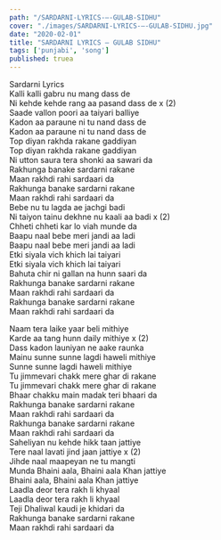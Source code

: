 ```yaml
---
path: "/SARDARNI-LYRICS-–-GULAB-SIDHU"
cover: "./images/SARDARNI-LYRICS-–-GULAB-SIDHU.jpg"
date: "2020-02-01"
title: "SARDARNI LYRICS – GULAB SIDHU"
tags: ['punjabi', 'song']
published: truea
---
```

  
Sardarni Lyrics  
Kalli kalli gabru nu mang dass de  
Ni kehde kehde rang aa pasand dass de x (2)  
Saade vallon poori aa taiyari balliye  
Kadon aa paraune ni tu nand dass de  
Kadon aa paraune ni tu nand dass de  
Top diyan rakhda rakane gaddiyan  
Top diyan rakhda rakane gaddiyan  
Ni utton saura tera shonki aa sawari da  
Rakhunga banake sardarni rakane  
Maan rakhdi rahi sardaari da  
Rakhunga banake sardarni rakane  
Maan rakhdi rahi sardaari da  
Bebe nu tu lagda ae jachgi badi  
Ni taiyon tainu dekhne nu kaali aa badi x (2)  
Chheti chheti kar lo viah munde da  
Baapu naal bebe meri jandi aa ladi  
Baapu naal bebe meri jandi aa ladi  
Etki siyala vich khich lai taiyari  
Etki siyala vich khich lai taiyari  
Bahuta chir ni gallan na hunn saari da  
Rakhunga banake sardarni rakane  
Maan rakhdi rahi sardaari da  
Rakhunga banake sardarni rakane  
Maan rakhdi rahi sardaari da  
  
  
  
  
  
  
Naam tera laike yaar beli mithiye  
Karde aa tang hunn daily mithiye x (2)  
Dass kadon launiyan ne aake raunka  
Mainu sunne sunne lagdi haweli mithiye  
Sunne sunne lagdi haweli mithiye  
Tu jimmevari chakk mere ghar di rakane  
Tu jimmevari chakk mere ghar di rakane  
Bhaar chakku main madak teri bhaari da  
Rakhunga banake sardarni rakane  
Maan rakhdi rahi sardaari da  
Rakhunga banake sardarni rakane  
Maan rakhdi rahi sardaari da  
Saheliyan nu kehde hikk taan jattiye  
Tere naal lavati jind jaan jattiye x (2)  
Jihde naal maapeyan ne tu mangti  
Munda Bhaini aala, Bhaini aala Khan jattiye  
Bhaini aala, Bhaini aala Khan jattiye  
Laadla deor tera rakh li khyaal  
Laadla deor tera rakh li khyaal  
Teji Dhaliwal kaudi je khidari da  
Rakhunga banake sardarni rakane  
Maan rakhdi rahi sardaari da  
